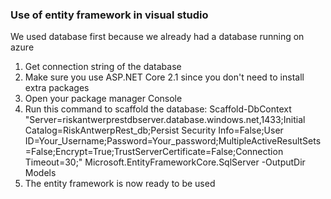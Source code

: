### Use of entity framework in visual studio

We used database first because we already had a database running on azure

1. Get connection string of the database
2. Make sure you use ASP.NET Core 2.1 since you don't need to install extra packages
3. Open your package manager Console
4. Run this command to scaffold the database: Scaffold-DbContext "Server=riskantwerprestdbserver.database.windows.net,1433;Initial Catalog=RiskAntwerpRest_db;Persist Security Info=False;User ID=Your_Username;Password=Your_password;MultipleActiveResultSets=False;Encrypt=True;TrustServerCertificate=False;Connection Timeout=30;" Microsoft.EntityFrameworkCore.SqlServer -OutputDir Models
5. The entity framework is now ready to be used
